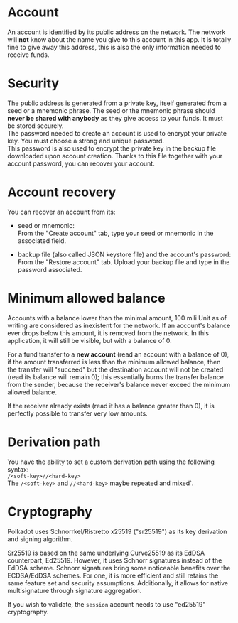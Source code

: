 # Account

An account is identified by its public address on the network. The network will **not** know about the name you give to this account in this app. It is totally fine to give away this address, this is also the only information needed to receive funds.

# Security

The public address is generated from a private key, itself generated from a seed or a mnemonic phrase. The seed or the mnemonic phrase should **never be shared with anybody** as they give access to your funds. It must be stored securely.  
The password needed to create an account is used to encrypt your private key. You must choose a strong and unique password.  
This password is also used to encrypt the private key in the backup file downloaded upon account creation. Thanks to this file together with your account password, you can recover your account.

# Account recovery

You can recover an account from its:
- seed or mnemonic:  
  From the "Create account" tab, type your seed or mnemonic in the associated field.

- backup file (also called JSON keystore file) and the account's password:
  From the "Restore account" tab. Upload your backup file and type in the password associated.

# Minimum allowed balance

Accounts with a balance lower than the minimal amount, 100 mili Unit as of writing are considered as inexistent for the network. If an account's balance ever drops below this amount, it is removed from the network. In this application, it will still be visible, but with a balance of 0.

For a fund transfer to a **new account** (read an account with a balance of 0), if the amount transferred is less than the minimum allowed balance, then the transfer will "succeed" but the destination account will not be created (read its balance will remain 0); this essentially burns the transfer balance from the sender, because the receiver's balance never exceed the minimum allowed balance.  

If the receiver already exists (read it has a balance greater than 0), it is perfectly possible to transfer very low amounts.

# Derivation path

You have the ability to set a custom derivation path using the following syntax:  
`/<soft-key>//<hard-key>`   
The `/<soft-key>` and `//<hard-key>` maybe repeated and mixed`.

# Cryptography 

Polkadot uses Schnorrkel/Ristretto x25519 ("sr25519") as its key derivation and signing algorithm.

Sr25519 is based on the same underlying Curve25519 as its EdDSA counterpart, Ed25519. However, it uses Schnorr signatures instead of the EdDSA scheme. Schnorr signatures bring some noticeable benefits over the ECDSA/EdDSA schemes. For one, it is more efficient and still retains the same feature set and security assumptions. Additionally, it allows for native multisignature through signature aggregation.

If you wish to validate, the `session` account needs to use "ed25519" cryptography.